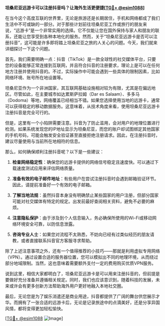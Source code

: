 **坦桑尼亚远游卡可以注册抖音吗？让海外生活更便捷[[TG💪+ @esim1088](https://t.me/s/esim1088)]**

在当今这个高度互联的世界里，无论是旅游还是长期居住，手机和网络都成了我们生活中不可或缺的一部分。对于那些计划前往坦桑尼亚工作或旅行的朋友来说，“远游卡”是一个非常实用的选择。它不仅能让您在国外保持与家人和朋友的联系，还能让您享受到各种本地化的服务。然而，关于“坦桑尼亚远游卡是否可以注册抖音”，这可能是许多即将踏上坦桑尼亚之旅的人关心的问题。今天，我们就来详细探讨一下这个问题。

首先，我们需要明确一点：抖音（TikTok）是一款全球性的社交媒体平台，只要您的设备能够正常连接到互联网，并且符合抖音的注册要求，理论上是可以在任何地方注册并使用抖音的。不过，实际操作中可能会遇到一些具体的限制因素，比如网络环境、账号所在地设置等。

坦桑尼亚作为一个非洲国家，其互联网基础设施相对较为有限，尤其是在偏远地区。尽管如此，在主要城市如达累斯萨拉姆（Dar es Salaam）、多多马（Dodoma）等地，网络覆盖已经相当不错。如果您选择使用当地的远游卡，通常可以获得稳定的移动数据服务。这意味着，从技术角度来看，使用坦桑尼亚远游卡注册抖音是完全可行的。

但是，这里有一个小陷阱需要注意。抖音为了防止滥用，会对用户的地理位置进行检测。如果系统发现您的IP地址显示为坦桑尼亚，而您的账户却试图绑定其他国家的手机号码，可能会触发安全验证甚至直接拒绝注册请求。因此，在注册抖音时，建议尽量使用与当前所在地相符的信息。

那么，如何确保顺利注册抖音呢？以下是一些建议：

1. **检查网络稳定性**：确保您的远游卡提供的网络信号稳定且速度快。可以通过下载速度测试应用来评估网络质量。
   
2. **准备有效的电子邮件地址**：有些用户在尝试注册抖音时会遇到邮箱验证环节。因此，请提前准备好一个有效的电子邮箱。

3. **了解当地法规**：虽然抖音本身没有明确禁止某些国家的用户注册，但部分国家可能对社交媒体有特定的规定。出发前最好查阅相关资料，避免不必要的麻烦。

4. **注意隐私保护**：由于涉及到个人信息输入，务必确保所使用的Wi-Fi或移动网络环境安全可靠，以防信息泄露。

5. **咨询专业人士**：如果您对流程不太熟悉，不妨向已经有过类似经历的朋友请教，或者直接联系抖音官方客服寻求帮助。

除了上述注意事项之外，还有一个值得推荐的小技巧——那就是利用虚拟专用网络（VPN）。通过设置合适的服务器位置，您可以模拟出不同的地理环境，从而绕过部分地域限制。当然，这也意味着需要额外支付一定的费用购买优质VPN服务。

说到这里，相信大家都明白了，坦桑尼亚远游卡是可以用来注册抖音的，但前提是要做好充分准备并遵循相关规定。同时，我们也应该意识到，随着科技的发展，未来或许会有更多创新方法帮助海外用户更好地融入本地社交圈。

最后，无论您是为了娱乐消遣还是商业用途，抖音都提供了广阔的舞台供您展示才华。而拥有了一张合适的远游卡后，无论是记录旅途中的点滴美好，还是分享异国风情，都将变得更加轻松愉快。

[[TG💪+ @esim1088](https://t.me/s/esim1088) ![Image](https://i.postimg.cc/4NQfJmqS/Snipaste-2025-05-13-00-14-12.png)]